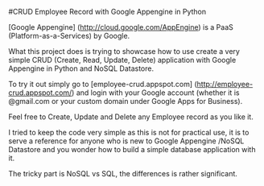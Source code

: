 #CRUD Employee Record with Google Appengine in Python

[Google Appengine] (http://cloud.google.com/AppEngine) is a PaaS (Platform-as-a-Services) by Google. 

What this project does is trying to showcase how to use create a very simple CRUD (Create, Read, Update, Delete) application with Google Appengine in Python and NoSQL Datastore.

To try it out simply go to [employee-crud.appspot.com] (http://employee-crud.appspot.com/) and login with your Google account (whether it is @gmail.com or your custom domain under Google Apps for Business).

Feel free to Create, Update and Delete any Employee record as you like it.

I tried to keep the code very simple as this is not for practical use, it is to serve a reference for anyone who is new to Google Appengine /NoSQL Datastore and you wonder how to build a simple database application with it. 

The tricky part is NoSQL vs SQL, the differences is rather significant.
